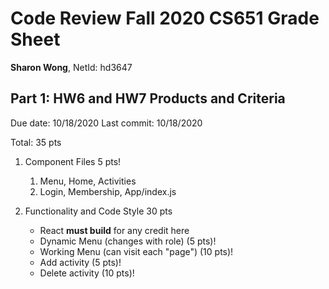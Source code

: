 # Code Review Fall 2020 CS651 Grade Sheet

**Sharon Wong**, NetId: hd3647

## Part 1: HW6 and HW7 Products and Criteria

Due date: 10/18/2020    Last commit: 10/18/2020

Total: 35 pts

1. Component Files 5 pts!
    1. Menu, Home, Activities
    2. Login, Membership, App/index.js

2. Functionality and Code Style 30 pts
    * React **must build** for any credit here
    * Dynamic Menu (changes with role) (5 pts)!
    * Working Menu (can visit each "page") (10 pts)!
    * Add activity (5 pts)!
    * Delete activity (10 pts)!